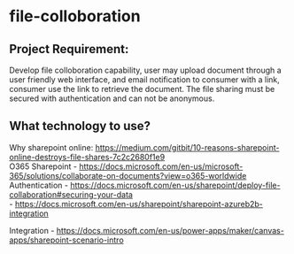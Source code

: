 # file-colloboration
## Project Requirement:
Develop file colloboration capability, user may upload document through a user friendly web interface, and email notification to consumer with a link, consumer use the link to retrieve the document.
The file sharing must be secured with authentication and can not be anonymous.

## What technology to use?
Why sharepoint online: https://medium.com/gitbit/10-reasons-sharepoint-online-destroys-file-shares-7c2c2680f1e9  
O365 Sharepoint - https://docs.microsoft.com/en-us/microsoft-365/solutions/collaborate-on-documents?view=o365-worldwide  
Authentication - https://docs.microsoft.com/en-us/sharepoint/deploy-file-collaboration#securing-your-data  
               - https://docs.microsoft.com/en-us/sharepoint/sharepoint-azureb2b-integration  
			  
Integration - https://docs.microsoft.com/en-us/power-apps/maker/canvas-apps/sharepoint-scenario-intro
